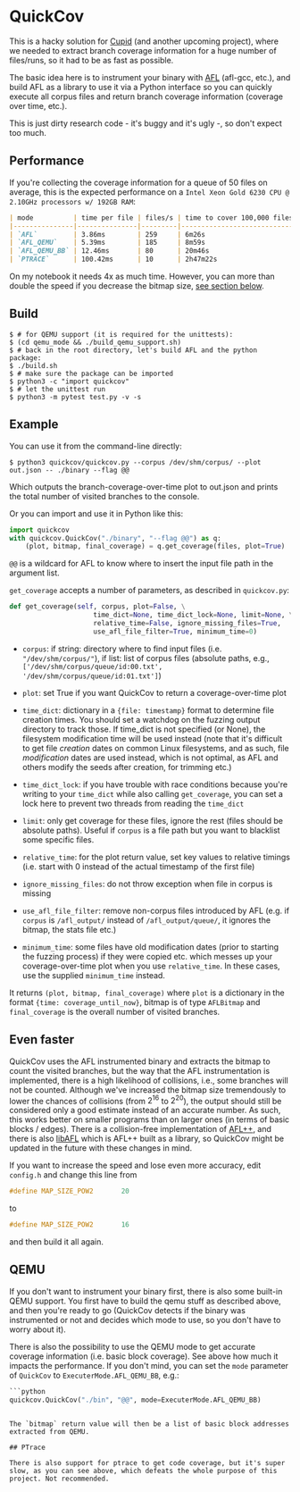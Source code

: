 # QuickCov

This is a hacky solution for [Cupid](https://github.com/RUB-SysSec/cupid) (and another upcoming project), where we needed to extract branch coverage information for a huge number of files/runs, so it had to be as fast as possible.

The basic idea here is to instrument your binary with [AFL](https://github.com/google/AFL) (afl-gcc, etc.), and build AFL as a library to use it via a Python interface so you can quickly execute all corpus files and return branch coverage information (coverage over time, etc.).

This is just dirty research code - it's buggy and it's ugly -, so don't expect too much.

## Performance

If you're collecting the coverage information for a queue of 50 files on average, this is the expected performance on a `Intel Xeon Gold 6230 CPU @ 2.10GHz processors w/ 192GB RAM`:

```markdown
| mode          | time per file | files/s | time to cover 100,000 files |
|---------------|---------------|---------|-----------------------------|
| `AFL`         | 3.86ms        | 259     | 6m26s                       |
| `AFL_QEMU`    | 5.39ms        | 185     | 8m59s                       |
| `AFL_QEMU_BB` | 12.46ms       | 80      | 20m46s                      |
| `PTRACE`      | 100.42ms      | 10      | 2h47m22s                    | 
```

On my notebook it needs 4x as much time. However, you can more than double the speed if you decrease the bitmap size, [see section below](#even-faster).

## Build

```shell
$ # for QEMU support (it is required for the unittests):
$ (cd qemu_mode && ./build_qemu_support.sh)
$ # back in the root directory, let's build AFL and the python package:
$ ./build.sh
$ # make sure the package can be imported
$ python3 -c "import quickcov"
$ # let the unittest run
$ python3 -m pytest test.py -v -s 
```

## Example

You can use it from the command-line directly:

```shell
$ python3 quickcov/quickcov.py --corpus /dev/shm/corpus/ --plot out.json -- ./binary --flag @@
```

Which outputs the branch-coverage-over-time plot to out.json and prints the total number of visited branches to the console.

Or you can import and use it in Python like this:

```python
import quickcov
with quickcov.QuickCov("./binary", "--flag @@") as q:
    (plot, bitmap, final_coverage) = q.get_coverage(files, plot=True)
```

`@@` is a wildcard for AFL to know where to insert the input file path in the argument list.

`get_coverage` accepts a number of parameters, as described in `quickcov.py`:

```python
def get_coverage(self, corpus, plot=False, \
                     time_dict=None, time_dict_lock=None, limit=None, \
                     relative_time=False, ignore_missing_files=True,
                     use_afl_file_filter=True, minimum_time=0)
```

* `corpus`: if string: directory where to find input files (i.e. `"/dev/shm/corpus/"`), if list: list of corpus files (absolute paths, e.g., `['/dev/shm/corpus/queue/id:00.txt', '/dev/shm/corpus/queue/id:01.txt']`)

* `plot`: set True if you want QuickCov to return a coverage-over-time plot

* `time_dict`: dictionary in a `{file: timestamp}` format to determine file creation times. You should set a watchdog on the fuzzing output directory to track those. If time_dict is not specified (or None), the filesystem modification time will be used instead (note that it's difficult to get file *creation* dates on common Linux filesystems, and as such, file *modification* dates are used instead, which is not optimal, as AFL and others modify the seeds after creation, for trimming etc.)

* `time_dict_lock`: if you have trouble with race conditions because you're writing to your `time_dict` while also calling `get_coverage`, you can set a lock here to prevent two threads from reading the `time_dict`

* `limit`: only get coverage for these files, ignore the rest (files should be absolute paths). Useful if `corpus` is a file path but you want to blacklist some specific files.

* `relative_time`: for the plot return value, set key values to relative timings (i.e. start with 0 instead of the actual timestamp of the first file)

* `ignore_missing_files`: do not throw exception when file in corpus is missing

* `use_afl_file_filter`: remove non-corpus files introduced by AFL (e.g. if `corpus` is `/afl_output/` instead of `/afl_output/queue/`, it ignores the bitmap, the stats file etc.)

* `minimum_time`: some files have old modification dates (prior to starting the fuzzing process) if they were copied etc. which messes up your coverage-over-time plot when you use `relative_time`. In these cases, use the supplied `minimum_time` instead.

It returns `(plot, bitmap, final_coverage)` where `plot` is a dictionary in the format `{time: coverage_until_now}`, bitmap is of type `AFLBitmap` and `final_coverage` is the overall number of visited branches.

## Even faster

QuickCov uses the AFL instrumented binary and extracts the bitmap to count the visited branches, but the way that the AFL instrumentation is implemented, there is a high likelihood of collisions, i.e., some branches will not be counted. Although we've increased the bitmap size tremendously to lower the chances of collisions (from $2^{16}$ to $2^{20}$), the output should still be considered only a good estimate instead of an accurate number. As such, this works better on smaller programs than on larger ones (in terms of basic blocks / edges). There is a collision-free implementation of [AFL++](https://github.com/AFLplusplus/AFLplusplus), and there is also [libAFL](https://github.com/AFLplusplus/LibAFL) which is AFL++ built as a library, so QuickCov might be updated in the future with these changes in mind.

If you want to increase the speed and lose even more accuracy, edit `config.h` and change this line from

```c
#define MAP_SIZE_POW2       20
```

to

```c
#define MAP_SIZE_POW2       16
```

and then build it all again.

## QEMU

If you don't want to instrument your binary first, there is also some built-in QEMU support. You first have to build the qemu stuff as described above, and then you're ready to go (QuickCov detects if the binary was instrumented or not and decides which mode to use, so you don't have to worry about it).

There is also the possibility to use the QEMU mode to get accurate coverage information (i.e. basic block coverage). See above how much it impacts the performance. If you don't mind, you can set the `mode` parameter of `QuickCov` to `ExecuterMode.AFL_QEMU_BB`, e.g.:

```python
```python
quickcov.QuickCov("./bin", "@@", mode=ExecuterMode.AFL_QEMU_BB)
```
```

The `bitmap` return value will then be a list of basic block addresses extracted from QEMU.

## PTrace

There is also support for ptrace to get code coverage, but it's super slow, as you can see above, which defeats the whole purpose of this project. Not recommended.

